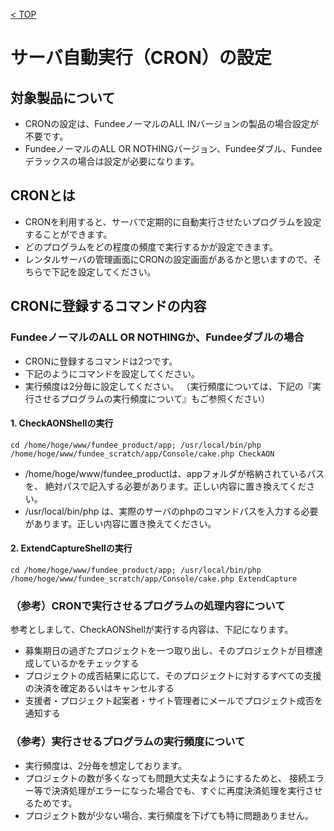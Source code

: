 [< TOP](/README.md)

# サーバ自動実行（CRON）の設定

## 対象製品について
- CRONの設定は、FundeeノーマルのALL INバージョンの製品の場合設定が不要です。
- FundeeノーマルのALL OR NOTHINGバージョン、Fundeeダブル、Fundeeデラックスの場合は設定が必要になります。

## CRONとは
- CRONを利用すると、サーバで定期的に自動実行させたいプログラムを設定することができます。
- どのプログラムをどの程度の頻度で実行するかが設定できます。
- レンタルサーバの管理画面にCRONの設定画面があるかと思いますので、そちらで下記を設定してください。

## CRONに登録するコマンドの内容

### FundeeノーマルのALL OR NOTHINGか、Fundeeダブルの場合
- CRONに登録するコマンドは2つです。
- 下記のようにコマンドを設定してください。
- 実行頻度は2分毎に設定してください。 （実行頻度については、下記の『実行させるプログラムの実行頻度について』もご参照ください）

#### 1. CheckAONShellの実行

```
cd /home/hoge/www/fundee_product/app; /usr/local/bin/php /home/hoge/www/fundee_scratch/app/Console/cake.php CheckAON
```

- /home/hoge/www/fundee_productは、appフォルダが格納されているパスを、 絶対パスで記入する必要があります。正しい内容に置き換えてください。
- /usr/local/bin/php は、実際のサーバのphpのコマンドパスを入力する必要があります。正しい内容に置き換えてください。

#### 2. ExtendCaptureShellの実行

```
cd /home/hoge/www/fundee_product/app; /usr/local/bin/php /home/hoge/www/fundee_scratch/app/Console/cake.php ExtendCapture
```

### （参考）CRONで実行させるプログラムの処理内容について
参考としまして、CheckAONShellが実行する内容は、下記になります。

- 募集期日の過ぎたプロジェクトを一つ取り出し、そのプロジェクトが目標達成しているかをチェックする
- プロジェクトの成否結果に応じて、そのプロジェクトに対するすべての支援の決済を確定あるいはキャンセルする
- 支援者・プロジェクト起案者・サイト管理者にメールでプロジェクト成否を通知する

### （参考）実行させるプログラムの実行頻度について
- 実行頻度は、2分毎を想定しております。
- プロジェクトの数が多くなっても問題大丈夫なようにするためと、 接続エラー等で決済処理がエラーになった場合でも、すぐに再度決済処理を実行させるためです。 
- プロジェクト数が少ない場合、実行頻度を下げても特に問題ありません。
